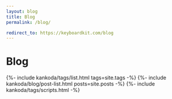 ```yaml
---
layout: blog
title: Blog
permalink: /blog/

redirect_to: https://keyboardkit.com/blog
---
```


<h1>Blog</h1>

<div class="blog">
    {%- include kankoda/tags/list.html tags=site.tags -%}
    {%- include kankoda/blog/post-list.html posts=site.posts -%}
    {%- include kankoda/tags/scripts.html -%}
</div>